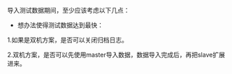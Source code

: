 导入测试数据期间，至少应该考虑以下几点：

- 想办法使得测试数据达到最快：

1.如果是双机方案，是否可以关闭归档日志。

2.双机方案，是否可以先使用master导入数据，数据导入完成后，再把slave扩展进来。



 
